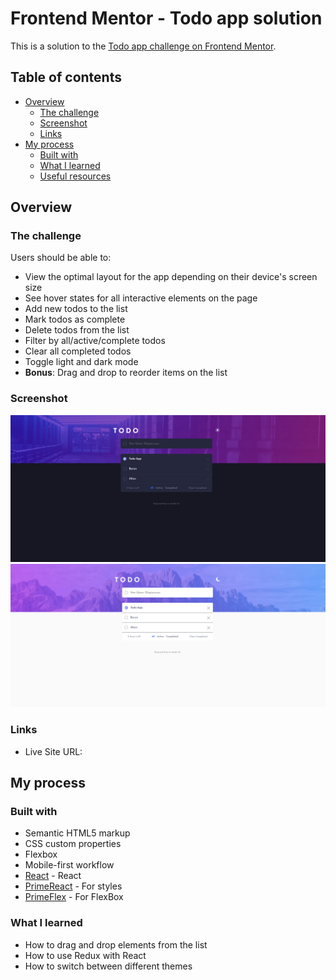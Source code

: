 # Frontend Mentor - Todo app solution

This is a solution to the [Todo app challenge on Frontend Mentor](https://www.frontendmentor.io/challenges/todo-app-Su1_KokOW).

## Table of contents

- [Overview](#overview)
  - [The challenge](#the-challenge)
  - [Screenshot](#screenshot)
  - [Links](#links)
- [My process](#my-process)
  - [Built with](#built-with)
  - [What I learned](#what-i-learned)
  - [Useful resources](#useful-resources)


## Overview

### The challenge

Users should be able to:

- View the optimal layout for the app depending on their device's screen size
- See hover states for all interactive elements on the page
- Add new todos to the list
- Mark todos as complete
- Delete todos from the list
- Filter by all/active/complete todos
- Clear all completed todos
- Toggle light and dark mode
- **Bonus**: Drag and drop to reorder items on the list

### Screenshot

![](./src/desing/dark-mode.png)
![](./src/desing/white-mode.png)

### Links

- Live Site URL: []()

## My process

### Built with

- Semantic HTML5 markup
- CSS custom properties
- Flexbox
- Mobile-first workflow
- [React](https://reactjs.org/) - React
- [PrimeReact](https://primereact.org/) - For styles
- [PrimeFlex](https://primeflex.org/) - For FlexBox


### What I learned

- How to drag and drop elements from the list
- How to use Redux with React
- How to switch between different themes

